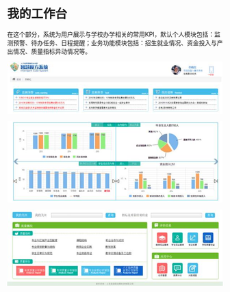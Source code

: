 # 我的工作台

在这个部分，系统为用户展示与学校办学相关的常用KPI，默认个人模块包括：监测预警、待办任务、日程提醒；业务功能模块包括：招生就业情况、资金投入与产出情况、质量指标异动情况等。

![](/assets/image001.jpg)

![](/assets/image002.jpg)

![](/assets/image003.jpg)

